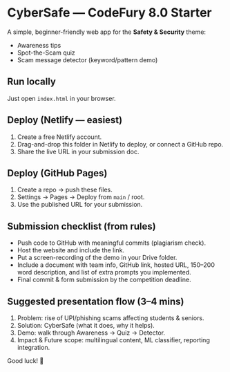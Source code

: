 # CyberSafe — CodeFury 8.0 Starter

A simple, beginner-friendly web app for the **Safety & Security** theme:
- Awareness tips
- Spot-the-Scam quiz
- Scam message detector (keyword/pattern demo)

## Run locally
Just open `index.html` in your browser.

## Deploy (Netlify — easiest)
1. Create a free Netlify account.
2. Drag-and-drop this folder in Netlify to deploy, or connect a GitHub repo.
3. Share the live URL in your submission doc.

## Deploy (GitHub Pages)
1. Create a repo → push these files.
2. Settings → Pages → Deploy from `main` / root.
3. Use the published URL for your submission.

## Submission checklist (from rules)
- Push code to GitHub with meaningful commits (plagiarism check).
- Host the website and include the link.
- Put a screen-recording of the demo in your Drive folder.
- Include a document with team info, GitHub link, hosted URL, 150–200 word description, and list of extra prompts you implemented.
- Final commit & form submission by the competition deadline.

## Suggested presentation flow (3–4 mins)
1. Problem: rise of UPI/phishing scams affecting students & seniors.
2. Solution: CyberSafe (what it does, why it helps).
3. Demo: walk through Awareness → Quiz → Detector.
4. Impact & Future scope: multilingual content, ML classifier, reporting integration.

Good luck! 🚀
